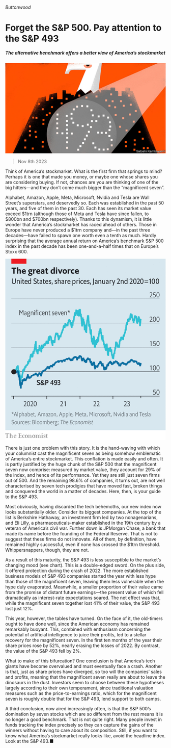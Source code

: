###### Buttonwood

# Forget the S&P 500. Pay attention to the S&P 493 

##### The alternative benchmark offers a better view of America’s stockmarket 

![image](images/20231111_FND002.jpg) 

> Nov 8th 2023 

Think of America’s stockmarket. What is the first firm that springs to mind? Perhaps it is one that made you money, or maybe one whose shares you are considering buying. If not, chances are you are thinking of one of the big hitters—and they don’t come much bigger than the “magnificent seven”.

Alphabet, Amazon, Apple, Meta, Microsoft, Nvidia and Tesla are Wall Street’s superstars, and deservedly so. Each was established in the past 50 years, and five of them in the past 30. Each has seen its market value exceed $1trn (although those of Meta and Tesla have since fallen, to $800bn and $700bn respectively). Thanks to this dynamism, it is little wonder that America’s stockmarket has raced ahead of others. Those in Europe have never produced a $1trn company and—in the past three decades—have failed to spawn one worth even a tenth as much. Hardly surprising that the average annual return on America’s benchmark S&amp;P 500 index in the past decade has been one-and-a-half times that on Europe’s Stoxx 600.

![image](images/20231111_FNC357.png) 


There is just one problem with this story. It is the hand-waving with which your columnist cast the magnificent seven as being somehow emblematic of America’s entire stockmarket. This conflation is made easily and often. It is partly justified by the huge chunk of the S&amp;P 500 that the magnificent seven now comprise: measured by market value, they account for 29% of the index, and hence of its performance. Yet they are still just seven firms out of 500. And the remaining 98.6% of companies, it turns out, are not well characterised by seven tech prodigies that have moved fast, broken things and conquered the world in a matter of decades. Here, then, is your guide to the S&amp;P 493.

Most obviously, having discarded the tech behemoths, our new index now looks substantially older. Consider its biggest companies. At the top of the list is Berkshire Hathaway, an investment firm led by two nonagenarians, and Eli Lilly, a pharmaceuticals-maker established in the 19th century by a veteran of America’s civil war. Further down is JPMorgan Chase, a bank that made its name before the founding of the Federal Reserve. That is not to suggest that these firms do not innovate. All of them, by definition, have remained highly successful, even if none has crossed the $1trn threshold. Whippersnappers, though, they are not.

As a result of this maturity, the S&amp;P 493 is less susceptible to the market’s changing mood (see chart). This is a double-edged sword. On the plus side, it offered protection during the crash of 2022. The more established business models of S&amp;P 493 companies started the year with less hype than those of the magnificent seven, leaving them less vulnerable when the hype duly evaporated. Meanwhile, a smaller proportion of their value came from the promise of distant future earnings—the present value of which fell dramatically as interest-rate expectations soared. The net effect was that, while the magnificent seven together lost 41% of their value, the S&amp;P 493 lost just 12%.

This year, however, the tables have turned. On the face of it, the old-timers ought to have done well, since the American economy has remained remarkably buoyant. This, combined with enthusiasm concerning the potential of artificial intelligence to juice their profits, led to a stellar recovery for the magnificent seven. In the first ten months of the year their share prices rose by 52%, nearly erasing the losses of 2022. By contrast, the value of the S&amp;P 493 fell by 2%.

What to make of this bifurcation? One conclusion is that America’s tech giants have become overvalued and must eventually face a crash. Another is that, just as share prices have diverged, so too will the companies’ sales and profits, meaning that the magnificent seven really are about to leave the dinosaurs in the dust. Investors seem to choose between these hypotheses largely according to their own temperament, since traditional valuation measures such as the price-to-earnings ratio, which for the magnificent seven is roughly double that for the S&amp;P 493, lend support to both camps.

A third conclusion, now aired increasingly often, is that the S&amp;P 500’s domination by seven stocks which are so different from the rest means it is no longer a good benchmark. That is not quite right. Many people invest in funds tracking the index precisely so they can capture the gains of the winners without having to care about its composition. Still, if you want to know what America’s stockmarket really looks like, avoid the headline index. Look at the S&amp;P 493.■






